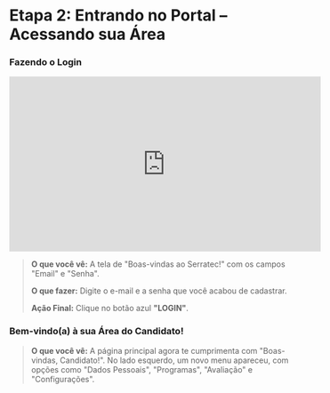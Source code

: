# Etapa 2: Entrando no Portal – Acessando sua Área

### Fazendo o Login

<iframe width="560" height="315" src="https://www.youtube.com/embed/S8NEqRfScak?si=LrMUzKsz8ZTU5cWe&amp;start=85" title="YouTube video player" frameborder="0" allow="accelerometer; autoplay; clipboard-write; encrypted-media; gyroscope; picture-in-picture; web-share" referrerpolicy="strict-origin-when-cross-origin" allowfullscreen></iframe>

> **O que você vê:** A tela de "Boas-vindas ao Serratec!" com os campos "Email" e "Senha".
>
> **O que fazer:** Digite o e-mail e a senha que você acabou de cadastrar.
>
> **Ação Final:** Clique no botão azul **"LOGIN"**.

### Bem-vindo(a) à sua Área do Candidato!

> **O que você vê:** A página principal agora te cumprimenta com "Boas-vindas, Candidato!". No lado esquerdo, um novo menu apareceu, com opções como "Dados Pessoais", "Programas", "Avaliação" e "Configurações".